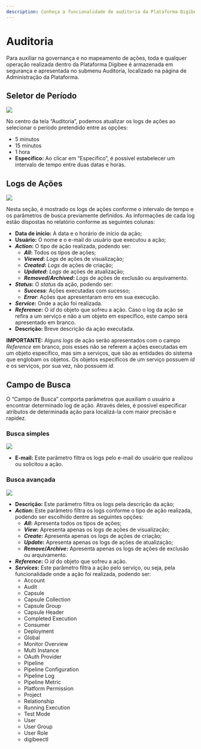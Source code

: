 ```yaml
---
description: Conheça a funcionalidade de auditoria da Plataforma Digibee
---
```


# Auditoria

Para auxiliar na governança e no mapeamento de ações, toda e qualquer operação realizada dentro da Plataforma Digibee é armazenada em segurança e apresentada no submenu Auditoria, localizado na página de Administração da Plataforma.

## Seletor de Período <a href="#h_e3f6a0edc4" id="h_e3f6a0edc4"></a>

![](../.gitbook/assets/auditoria\_1.png)

No centro da tela “Auditoria”, podemos atualizar os logs de ações ao selecionar o período pretendido entre as opções:

* 5 minutos
* 15 minutos
* 1 hora
* **Específico:** Ao clicar em “Específico”, é possível estabelecer um intervalo de tempo entre duas datas e horas.

## Logs de Ações <a href="#h_a4bc7973c0" id="h_a4bc7973c0"></a>

![](../.gitbook/assets/auditoria\_2.png)

Nesta seção, é mostrado os logs de ações conforme o intervalo de tempo e os parâmetros de busca previamente definidos. As informações de cada log estão dispostas no relatório conforme as seguintes colunas:

* **Data de início:** A data e o horário de início da ação;
* **Usuário:** O nome e o e-mail do usuário que executou a ação;
* _**Action**_**:** O tipo de ação realizada, podendo ser:
  * _**All**_**:** Todos os tipos de ações;
  * _**Viewed**_**:** _Logs_ de ações de visualização;
  * _**Created**_**:** _Logs_ de ações de criação;
  * _**Updated**_**:** _Logs_ de ações de atualização;
  * _**Removed**_**/**_**Archived**_**:** _Logs_ de ações de exclusão ou arquivamento.
* _**Status**_**:** O _status_ da ação, podendo ser:
  * _**Success**_: Ações executadas com sucesso;
  * _**Error**_: Ações que apresentaram erro em sua execução.
* _**Service**_**:** Onde a ação foi realizada.
* _**Reference**_**:** O _id_ do objeto que sofreu a ação. Caso o log da ação se refira a um serviço e não a um objeto em específico, este campo será apresentado em branco.
* **Descrição:** Breve descrição da ação executada.

**IMPORTANTE:** Alguns _logs_ de ação serão apresentados com o campo _Reference_ em branco, pois esses não se referem a ações executadas em um objeto específico, mas sim a serviços, que são as entidades do sistema que englobam os objetos. Os objetos específicos de um serviço possuem _id_ e os serviços, por sua vez, não possuem _id_.

## Campo de Busca <a href="#h_1d19bf926c" id="h_1d19bf926c"></a>

O “Campo de Busca” comporta parâmetros que auxiliam o usuário a encontrar determinado log de ação. Através deles, é possível especificar atributos de determinada ação para localizá-la com maior precisão e rapidez.

### Busca simples <a href="#h_f171f2aa86" id="h_f171f2aa86"></a>

![](../.gitbook/assets/auditoria\_3.png)

* **E-mail:** Este parâmetro filtra os logs pelo e-mail do usuário que realizou ou solicitou a ação.

### Busca avançada <a href="#h_5ea7820720" id="h_5ea7820720"></a>

![](../.gitbook/assets/auditoria\_4.png)

* **Descrição:** Este parâmetro filtra os logs pela descrição da ação;
* _**Action**_**:** Este parâmetro filtra os logs conforme o tipo de ação realizada, podendo ser escolhido dentre as seguintes opções:
  * _**All**_**:** Apresenta todos os tipos de ações;
  * _**View**_**:** Apresenta apenas os logs de ações de visualização;
  * _**Create**_**:** Apresenta apenas os logs de ações de criação;
  * _**Update**_**:** Apresenta apenas os logs de ações de atualização;
  * _**Remove**_**/**_**Archive**_**:** Apresenta apenas os logs de ações de exclusão ou arquivamento.
* _**Reference**_**:** O _id_ do objeto que sofreu a ação.
* _**Services**_**:** Este parâmetro filtra a ação pelo serviço, ou seja, pela funcionalidade onde a ação foi realizada, podendo ser:
  * Account
  * Audit
  * Capsule
  * Capsule Collection
  * Capsule Group
  * Capsule Header
  * Completed Execution
  * Consumer
  * Deployment
  * Global
  * Monitor Overview
  * Multi Instance
  * OAuth Provider
  * Pipeline
  * Pipeline Configuration
  * Pipeline Log
  * Pipeline Metric
  * Platform Permission
  * Project
  * Relationship
  * Running Execution
  * Test Mode
  * User
  * User Group
  * User Role
  * digibeectl
